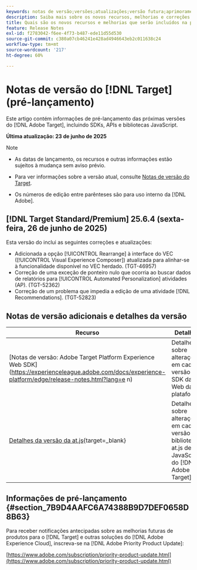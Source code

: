 ```yaml
---
keywords: notas de versão;versões;atualizações;versão futura;aprimoramentos;novos recursos;correções;atualizações;pré-lançamento;acesso antecipado;release notes;releases;updates;future release;enhancements;new features;fixes;updates;prerelease;Early access
description: Saiba mais sobre os novos recursos, melhorias e correções adicionados na próxima versão do [!DNL Adobe Target], incluindo SDKs, APIs e bibliotecas JavaScript.
title: Quais são os novos recursos e melhorias que serão incluídos na próxima versão do  [!DNL Target] ?
feature: Release Notes
exl-id: f2783042-f6ee-4f73-b487-ede11d55d530
source-git-commit: c380a07cb46241e428ad4946643eb2c011638c24
workflow-type: tm+mt
source-wordcount: '217'
ht-degree: 60%

---
```


# Notas de versão do [!DNL Target] (pré-lançamento)

Este artigo contém informações de pré-lançamento das próximas versões do [!DNL Adobe Target], incluindo SDKs, APIs e bibliotecas JavaScript.

**Última atualização: 23 de junho de 2025**

>[!NOTE]
>
>* As datas de lançamento, os recursos e outras informações estão sujeitos à mudança sem aviso prévio.
>
>* Para ver informações sobre a versão atual, consulte [Notas de versão do Target](release-notes.md).
>
>* Os números de edição entre parênteses são para uso interno da [!DNL Adobe].

## [!DNL Target Standard/Premium] 25.6.4 (sexta-feira, 26 de junho de 2025)

Esta versão do inclui as seguintes correções e atualizações:

* Adicionada a opção [!UICONTROL Rearrange] à interface do VEC ([!UICONTROL Visual Experience Composer]) atualizada para alinhar-se à funcionalidade disponível no VEC herdado. (TGT-46957)
* Correção de uma exceção de ponteiro nulo que ocorria ao buscar dados de relatórios para [!UICONTROL Automated Personalization] atividades (AP). (TGT-52362)
* Correção de um problema que impedia a edição de uma atividade [!DNL Recommendations]. (TGT-52823)

## Notas de versão adicionais e detalhes da versão

| Recurso | Detalhes |
|--- |--- |
| [Notas de versão: Adobe Target Platform Experience Web SDK]&#x200B;(https://experienceleague.adobe.com/docs/experience-platform/edge/release-notes.html?lang=e n) | Detalhes sobre alterações em cada versão do SDK da Web da plataforma. |
| [Detalhes da versão da at.js](https://experienceleague.adobe.com/docs/target-dev/developer/client-side/at-js-implementation/target-atjs-versions.html?lang=pt-BR){target=_blank} | Detalhes sobre alterações em cada versão da biblioteca at.js de JavaScript do [!DNL Adobe Target]. |

## Informações de pré-lançamento {#section_7B9D4AAFC6A74388B9D7DEF0658D8B63}

Para receber notificações antecipadas sobre as melhorias futuras de produtos para o [!DNL Target] e outras soluções do [!DNL Adobe Experience Cloud], inscreva-se na [!DNL Adobe Priority Product Update]:

[https://www.adobe.com/subscription/priority-product-update.html](https://www.adobe.com/subscription/priority-product-update.html)
